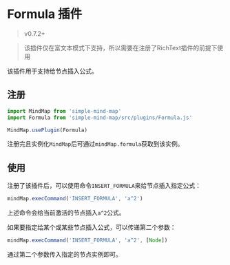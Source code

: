 # Formula 插件

> v0.7.2+

> 该插件仅在富文本模式下支持，所以需要在注册了RichText插件的前提下使用

该插件用于支持给节点插入公式。

## 注册

```js
import MindMap from 'simple-mind-map'
import Formula from 'simple-mind-map/src/plugins/Formula.js'

MindMap.usePlugin(Formula)
```

注册完且实例化`MindMap`后可通过`mindMap.formula`获取到该实例。

## 使用

注册了该插件后，可以使用命令`INSERT_FORMULA`来给节点插入指定公式：

```js
mindMap.execCommand('INSERT_FORMULA', 'a^2')
```

上述命令会给当前激活的节点插入`a^2`公式。

如果要指定给某个或某些节点插入公式，可以传递第二个参数：

```js
mindMap.execCommand('INSERT_FORMULA', 'a^2', [Node])
```

通过第二个参数传入指定的节点实例即可。